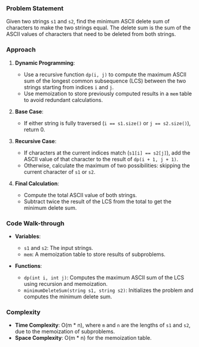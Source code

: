 ### Problem Statement
Given two strings `s1` and `s2`, find the minimum ASCII delete sum of characters to make the two strings equal. The delete sum is the sum of the ASCII values of characters that need to be deleted from both strings.

### Approach
1. **Dynamic Programming**:
   - Use a recursive function `dp(i, j)` to compute the maximum ASCII sum of the longest common subsequence (LCS) between the two strings starting from indices `i` and `j`.
   - Use memoization to store previously computed results in a `mem` table to avoid redundant calculations.

2. **Base Case**:
   - If either string is fully traversed (`i == s1.size()` or `j == s2.size()`), return 0.

3. **Recursive Case**:
   - If characters at the current indices match (`s1[i] == s2[j]`), add the ASCII value of that character to the result of `dp(i + 1, j + 1)`.
   - Otherwise, calculate the maximum of two possibilities: skipping the current character of `s1` or `s2`.

4. **Final Calculation**:
   - Compute the total ASCII value of both strings.
   - Subtract twice the result of the LCS from the total to get the minimum delete sum.

### Code Walk-through
- **Variables**:
  - `s1` and `s2`: The input strings.
  - `mem`: A memoization table to store results of subproblems.

- **Functions**:
  - `dp(int i, int j)`: Computes the maximum ASCII sum of the LCS using recursion and memoization.
  - `minimumDeleteSum(string s1, string s2)`: Initializes the problem and computes the minimum delete sum.

### Complexity
- **Time Complexity**: O(m * n), where `m` and `n` are the lengths of `s1` and `s2`, due to the memoization of subproblems.
- **Space Complexity**: O(m * n) for the memoization table.
